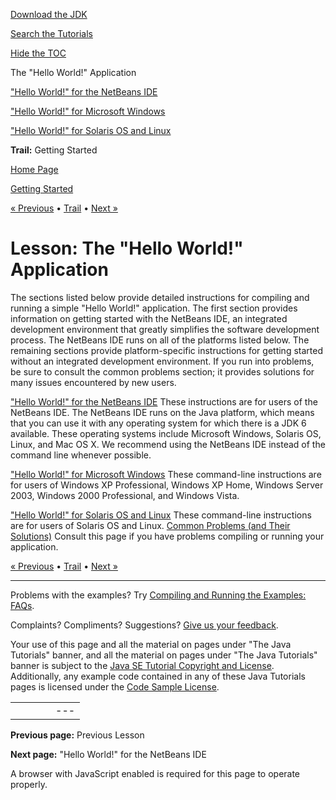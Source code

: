 [Download
the JDK](http://java.sun.com/javase/6/download.jsp)
  
[Search the
Tutorials](../../search.html)
  
[Hide the TOC](javascript:toggleLeft())

The "Hello World!" Application

["Hello World!" for the NetBeans IDE](netbeans.html)

["Hello World!" for Microsoft Windows](win32.html)

["Hello World!" for Solaris OS and Linux](unix.html)

**Trail:** Getting Started

[Home Page](../../index.html)
>
[Getting Started](../index.html)

[« Previous](../intro/index.html) • [Trail](../TOC.html) • [Next »](netbeans.html)

# Lesson: The "Hello World!" Application

The sections listed below provide detailed instructions for compiling and running a simple "Hello World!" application. The first section provides information on getting started with the NetBeans IDE, an integrated development environment that greatly simplifies the software development process.
The NetBeans IDE runs on all of the platforms listed below. The remaining sections provide platform-specific instructions for getting started without an integrated development environment. If you run into problems, be sure to consult the common problems section; it provides solutions for many issues encountered by new users.

["Hello World!" for the NetBeans IDE](netbeans.html)
These instructions are for users of the NetBeans IDE.
The NetBeans IDE runs on the Java platform, which means that you can use it with any operating system for which there is a JDK 6 available. These operating systems include Microsoft Windows, Solaris OS, Linux, and Mac OS X. We recommend
using the NetBeans IDE instead of the command line whenever possible.

["Hello World!" for Microsoft Windows](win32.html)
These command-line instructions are for users of
Windows XP Professional, Windows XP Home, Windows Server 2003,
Windows 2000 Professional, and Windows Vista.

["Hello World!" for Solaris OS and Linux](unix.html)
These command-line instructions are for users of
Solaris OS and Linux.
[Common Problems (and Their Solutions)](../problems/index.html)
Consult this page if you have problems compiling or running your application.

[« Previous](../intro/index.html)
•
[Trail](../TOC.html)
•
[Next »](netbeans.html)

---

Problems with the examples? Try [Compiling and Running
the Examples: FAQs](../../information/run-examples.html).
  
Complaints? Compliments? Suggestions? [Give
us your feedback](http://download.oracle.com/javase/feedback.html).

Your use of this page and all the material on pages under "The Java Tutorials" banner,
and all the material on pages under "The Java Tutorials" banner is subject to the [Java SE Tutorial Copyright
and License](../../information/license.html).
Additionally, any example code contained in any of these Java
Tutorials pages is licensed under the
[Code
Sample License](http://developers.sun.com/license/berkeley_license.html).

|  |  |  |  |  |
| --- | --- | --- | --- | --- |
| |  |  | | --- | --- | | duke image | Oracle logo | | [About Oracle](http://www.oracle.com/us/corporate/index.html) | [Oracle Technology Network](http://www.oracle.com/technology/index.html) | [Terms of Service](https://www.samplecode.oracle.com/servlets/CompulsoryClickThrough?type=TermsOfService) | Copyright © 1995, 2011 Oracle and/or its affiliates. All rights reserved. |

**Previous page:** Previous Lesson
  
**Next page:** "Hello World!" for the NetBeans IDE




A browser with JavaScript enabled is required for this page to operate properly.